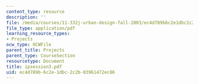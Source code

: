 ```yaml
---
content_type: resource
description: ''
file: /media/courses/11-332j-urban-design-fall-2003/ec4d789b6c2e1dbc2c2b03961472ec86_ipsession3.pdf
file_type: application/pdf
learning_resource_types:
- Projects
ocw_type: OCWFile
parent_title: Projects
parent_type: CourseSection
resourcetype: Document
title: ipsession3.pdf
uid: ec4d789b-6c2e-1dbc-2c2b-03961472ec86
---
```

